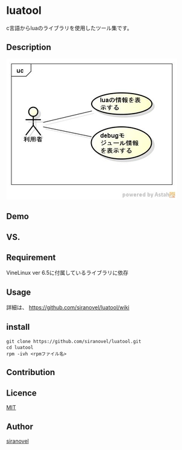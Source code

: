 ﻿luatool
========
c言語からluaのライブラリを使用したツール集です。

## Description ##
![use case](images/ucLuaTool.jpg)

## Demo ##

## VS. ##

## Requirement ##
VineLinux ver 6.5に付属しているライブラリに依存

## Usage ##
詳細は、
https://github.com/siranovel/luatool/wiki

## install ##
    git clone https://github.com/siranovel/luatool.git  
    cd luatool  
    rpm -ivh <rpmファイル名>  

## Contribution ##

## Licence ##

[MIT](LICENSE)

## Author ##

[siranovel](https://github.com/siranovel)

